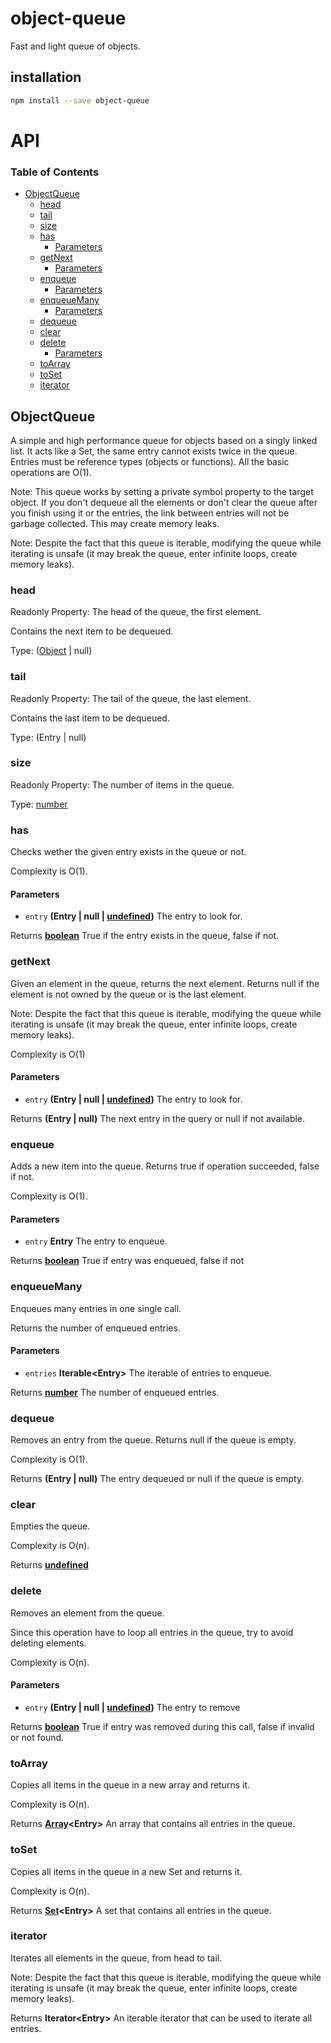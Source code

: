# object-queue

Fast and light queue of objects.

## installation

```sh
npm install --save object-queue
```

# API

<!-- Generated by documentation.js. Update this documentation by updating the source code. -->

### Table of Contents

-   [ObjectQueue](#objectqueue)
    -   [head](#head)
    -   [tail](#tail)
    -   [size](#size)
    -   [has](#has)
        -   [Parameters](#parameters)
    -   [getNext](#getnext)
        -   [Parameters](#parameters-1)
    -   [enqueue](#enqueue)
        -   [Parameters](#parameters-2)
    -   [enqueueMany](#enqueuemany)
        -   [Parameters](#parameters-3)
    -   [dequeue](#dequeue)
    -   [clear](#clear)
    -   [delete](#delete)
        -   [Parameters](#parameters-4)
    -   [toArray](#toarray)
    -   [toSet](#toset)
    -   [iterator](#iterator)

## ObjectQueue

A simple and high performance queue for objects based on a singly linked list.
It acts like a Set, the same entry cannot exists twice in the queue.
Entries must be reference types (objects or functions).
All the basic operations are O(1).

Note: This queue works by setting a private symbol property to
the target object. If you don't dequeue all the elements or don't
clear the queue after you finish using it or the entries,
the link between entries will not be garbage collected.
This may create memory leaks.

Note: Despite the fact that this queue is iterable,
modifying the queue while iterating is unsafe
(it may break the queue, enter infinite loops, create memory leaks).

### head

Readonly Property: The head of the queue, the first element.

Contains the next item to be dequeued.

Type: ([Object](https://developer.mozilla.org/docs/Web/JavaScript/Reference/Global_Objects/Object) | null)

### tail

Readonly Property: The tail of the queue, the last element.

Contains the last item to be dequeued.

Type: (Entry | null)

### size

Readonly Property: The number of items in the queue.

Type: [number](https://developer.mozilla.org/docs/Web/JavaScript/Reference/Global_Objects/Number)

### has

Checks wether the given entry exists in the queue or not.

Complexity is O(1).

#### Parameters

-   `entry` **(Entry | null | [undefined](https://developer.mozilla.org/docs/Web/JavaScript/Reference/Global_Objects/undefined))** The entry to look for.

Returns **[boolean](https://developer.mozilla.org/docs/Web/JavaScript/Reference/Global_Objects/Boolean)** True if the entry exists in the queue, false if not.

### getNext

Given an element in the queue, returns the next element.
Returns null if the element is not owned by the queue or is the last element.

Note: Despite the fact that this queue is iterable,
modifying the queue while iterating is unsafe
(it may break the queue, enter infinite loops, create memory leaks).

Complexity is O(1)

#### Parameters

-   `entry` **(Entry | null | [undefined](https://developer.mozilla.org/docs/Web/JavaScript/Reference/Global_Objects/undefined))** The entry to look for.

Returns **(Entry | null)** The next entry in the query or null if not available.

### enqueue

Adds a new item into the queue.
Returns true if operation succeeded, false if not.

Complexity is O(1).

#### Parameters

-   `entry` **Entry** The entry to enqueue.

Returns **[boolean](https://developer.mozilla.org/docs/Web/JavaScript/Reference/Global_Objects/Boolean)** True if entry was enqueued, false if not

### enqueueMany

Enqueues many entries in one single call.

Returns the number of enqueued entries.

#### Parameters

-   `entries` **Iterable&lt;Entry>** The iterable of entries to enqueue.

Returns **[number](https://developer.mozilla.org/docs/Web/JavaScript/Reference/Global_Objects/Number)** The number of enqueued entries.

### dequeue

Removes an entry from the queue.
Returns null if the queue is empty.

Complexity is O(1).

Returns **(Entry | null)** The entry dequeued or null if the queue is empty.

### clear

Empties the queue.

Complexity is O(n).

Returns **[undefined](https://developer.mozilla.org/docs/Web/JavaScript/Reference/Global_Objects/undefined)** 

### delete

Removes an element from the queue.

Since this operation have to loop all entries in the queue,
try to avoid deleting elements.

Complexity is O(n).

#### Parameters

-   `entry` **(Entry | null | [undefined](https://developer.mozilla.org/docs/Web/JavaScript/Reference/Global_Objects/undefined))** The entry to remove

Returns **[boolean](https://developer.mozilla.org/docs/Web/JavaScript/Reference/Global_Objects/Boolean)** True if entry was removed during this call, false if invalid or not found.

### toArray

Copies all items in the queue in a new array and returns it.

Complexity is O(n).

Returns **[Array](https://developer.mozilla.org/docs/Web/JavaScript/Reference/Global_Objects/Array)&lt;Entry>** An array that contains all entries in the queue.

### toSet

Copies all items in the queue in a new Set and returns it.

Complexity is O(n).

Returns **[Set](https://developer.mozilla.org/docs/Web/JavaScript/Reference/Global_Objects/Set)&lt;Entry>** A set that contains all entries in the queue.

### iterator

Iterates all elements in the queue, from head to tail.

Note: Despite the fact that this queue is iterable,
modifying the queue while iterating is unsafe
(it may break the queue, enter infinite loops, create memory leaks).

Returns **Iterator&lt;Entry>** An iterable iterator that can be used to iterate all entries.

